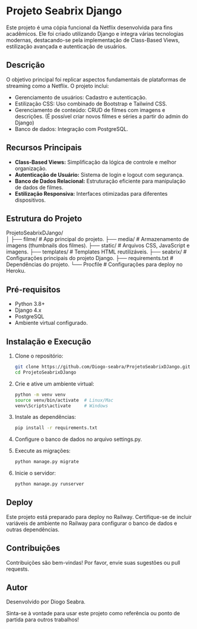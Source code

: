 # Projeto Seabrix Django

Este projeto é uma cópia funcional da Netflix desenvolvida para fins acadêmicos. Ele foi criado utilizando Django e integra várias tecnologias modernas, destacando-se pela implementação de Class-Based Views, estilização avançada e autenticação de usuários.

## Descrição

O objetivo principal foi replicar aspectos fundamentais de plataformas de streaming como a Netflix. O projeto inclui:

* Gerenciamento de usuários: Cadastro e autenticação.
* Estilização CSS: Uso combinado de Bootstrap e Tailwind CSS.
* Gerenciamento de conteúdo: CRUD de filmes com imagens e descrições. (É possível criar novos filmes e séries a partir do admin do Django)
* Banco de dados: Integração com PostgreSQL.

## Recursos Principais

* **Class-Based Views:** Simplificação da lógica de controle e melhor organização.
* **Autenticação de Usuário:** Sistema de login e logout com segurança.
* **Banco de Dados Relacional:** Estruturação eficiente para manipulação de dados de filmes.
* **Estilização Responsiva:** Interfaces otimizadas para diferentes dispositivos.

## Estrutura do Projeto

ProjetoSeabrixDJango/ <br>
│
├── filme/               # App principal do projeto. 
├── media/               # Armazenamento de imagens (thumbnails dos filmes).
├── static/              # Arquivos CSS, JavaScript e imagens.
├── templates/           # Templates HTML reutilizáveis.
├── seabrix/             # Configurações principais do projeto Django.
├── requirements.txt     # Dependências do projeto.
└── Procfile             # Configurações para deploy no Heroku.

## Pré-requisitos

* Python 3.8+
* Django 4.x
* PostgreSQL
* Ambiente virtual configurado.

## Instalação e Execução

1. Clone o repositório:
   ```bash
   git clone https://github.com/Diogo-seabra/ProjetoSeabrixDJango.git
   cd ProjetoSeabrixDJango
   
2. Crie e ative um ambiente virtual:
   ````bash
   python -m venv venv
   source venv/bin/activate  # Linux/Mac
   venv\Scripts\activate     # Windows
   
3. Instale as dependências:
   ````bash
   pip install -r requirements.txt

4. Configure o banco de dados no arquivo settings.py.

5. Execute as migrações:
   ````bash
   python manage.py migrate

6. Inicie o servidor:
   ````bash
   python manage.py runserver

## Deploy

Este projeto está preparado para deploy no Railway.
Certifique-se de incluir variáveis de ambiente no Railway para configurar o banco de dados e outras dependências.

## Contribuições

Contribuições são bem-vindas! Por favor, envie suas sugestões ou pull requests.

## Autor

Desenvolvido por Diogo Seabra.

Sinta-se à vontade para usar este projeto como referência ou ponto de partida para outros trabalhos!



   
